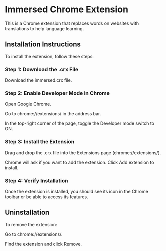 # Immersed Chrome Extension
This is a Chrome extension that replaces words on websites with translations to help language learning.

## Installation Instructions
To install the extension, follow these steps:

### Step 1: Download the .crx File
Download the immersed.crx file.

### Step 2: Enable Developer Mode in Chrome
Open Google Chrome.

Go to chrome://extensions/ in the address bar.

In the top-right corner of the page, toggle the Developer mode switch to ON.

### Step 3: Install the Extension
Drag and drop the .crx file into the Extensions page (chrome://extensions/).

Chrome will ask if you want to add the extension. Click Add extension to install.

### Step 4: Verify Installation
Once the extension is installed, you should see its icon in the Chrome toolbar or be able to access its features.

## Uninstallation
To remove the extension:

Go to chrome://extensions/.

Find the extension and click Remove.
